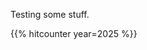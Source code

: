 <!--
.. date: 2025-01-01
.. title: New year, new blog
.. slug: new-setup-test
-->

Testing some stuff.

{{% hitcounter year=2025 %}}
